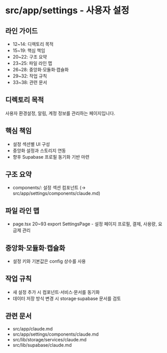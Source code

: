 # src/app/settings - 사용자 설정

## 라인 가이드
- 12~14: 디렉토리 목적
- 15~19: 핵심 책임
- 20~22: 구조 요약
- 23~25: 파일 라인 맵
- 26~28: 중앙화·모듈화·캡슐화
- 29~32: 작업 규칙
- 33~38: 관련 문서

## 디렉토리 목적
사용자 환경설정, 알림, 계정 정보를 관리하는 페이지입니다.

## 핵심 책임
- 설정 섹션별 UI 구성
- 중앙화 설정과 스토리지 연동
- 향후 Supabase 프로필 동기화 기반 마련

## 구조 요약
- components/: 설정 섹션 컴포넌트 (→ src/app/settings/components/claude.md)

## 파일 라인 맵
- page.tsx 20~93 export SettingsPage - 설정 페이지 프로필, 결제, 사용량, 요금제 관리

## 중앙화·모듈화·캡슐화
- 설정 키와 기본값은 config 상수를 사용

## 작업 규칙
- 새 설정 추가 시 컴포넌트·서비스·문서를 동기화
- 데이터 저장 방식 변경 시 storage·supabase 문서를 검토

## 관련 문서
- src/app/claude.md
- src/app/settings/components/claude.md
- src/lib/storage/services/claude.md
- src/lib/supabase/claude.md
